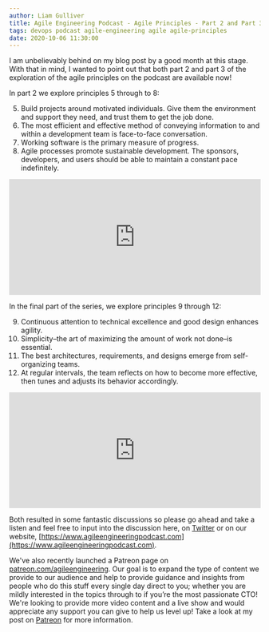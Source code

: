 ```yaml
---
author: Liam Gulliver
title: Agile Engineering Podcast - Agile Principles - Part 2 and Part 3!
tags: devops podcast agile-engineering agile agile-principles
date: 2020-10-06 11:30:00
---
```


I am unbelievably behind on my blog post by a good month at this stage. With that in mind, I wanted to point out that both part 2 and part 3 of the exploration of the agile principles on the podcast are available now!

In part 2 we explore principles 5 through to 8:

5. Build projects around motivated individuals. Give them the environment and support they need, and trust them to get the job done.
6. The most efficient and effective method of conveying information to and within a development team is face-to-face conversation.
7. Working software is the primary measure of progress.
8. Agile processes promote sustainable development. The sponsors, developers, and users should be able to maintain a constant pace indefinitely.

<iframe src="https://open.spotify.com/embed-podcast/episode/03M568bjwKDQmYNHtSRcIT" width="100%" height="232" frameborder="0" allowtransparency="true" allow="encrypted-media"></iframe>

In the final part of the series, we explore principles 9 through 12:

9. Continuous attention to technical excellence and good design enhances agility.
10. Simplicity–the art of maximizing the amount of work not done–is essential.
11. The best architectures, requirements, and designs emerge from self-organizing teams.
12. At regular intervals, the team reflects on how to become more effective, then tunes and adjusts its behavior accordingly.

<iframe src="https://open.spotify.com/embed-podcast/episode/4LyuqPshlNqRHgB7YH6Zgt" width="100%" height="232" frameborder="0" allowtransparency="true" allow="encrypted-media"></iframe>

Both resulted in some fantastic discussions so please go ahead and take a listen and feel free to input into the discussion here, on [Twitter](https://twitter.com/AgileEngPodcast) or on our website, [https://www.agileengineeringpodcast.com](https://www.agileengineeringpodcast.com).

We've also recently launched a Patreon page on [patreon.com/agileengineering](https://www.patreon.com/agileengineering). Our goal is to expand the type of content we provide to our audience and help to provide guidance and insights from people who do this stuff every single day direct to you; whether you are mildly interested in the topics through to if you’re the most passionate CTO! We're looking to provide more video content and a live show and would appreciate any support you can give to help us level up! Take a look at my post on [Patreon](https://lgulliver.github.io/launching-patreon-for-agile-engineering-podcast/) for more information.
